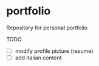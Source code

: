 # portfolio
Repository for personal portfolio

TODO
- [ ] modify profile picture (resume)
- [ ] add italian content